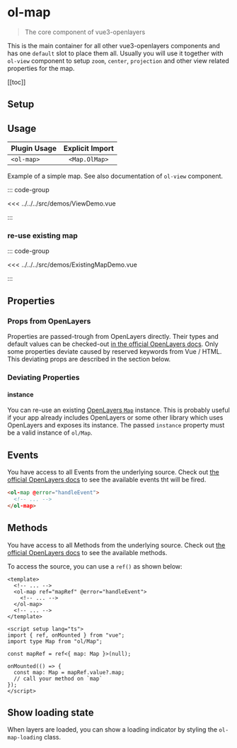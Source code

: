 # ol-map

> The core component of vue3-openlayers

This is the main container for all other vue3-openlayers components and has one `default`
slot to place them all. Usually you will use it together with `ol-view`
component to setup `zoom`, `center`, `projection` and other view related properties for the map.

[[toc]]

## Setup

<!--@include: ../map.plugin.md-->

## Usage

<script setup>
import ViewDemo from "@demos/ViewDemo.vue";
import ExistingMapDemo from "@demos/ExistingMapDemo.vue";
</script>

| Plugin Usage | Explicit Import |
| ------------ | :-------------: |
| `<ol-map>`   |  `<Map.OlMap>`  |

Example of a simple map.
See also documentation of `ol-view` component.

<ClientOnly>

<ViewDemo />
</ClientOnly>

::: code-group

<<< ../../../src/demos/ViewDemo.vue

:::

### re-use existing map

<ClientOnly>
<ExistingMapDemo />
</ClientOnly>

::: code-group

<<< ../../../src/demos/ExistingMapDemo.vue

:::

## Properties

### Props from OpenLayers

Properties are passed-trough from OpenLayers directly.
Their types and default values can be checked-out [in the official OpenLayers docs](https://openlayers.org/en/latest/apidoc/module-ol_Map-Map.html).
Only some properties deviate caused by reserved keywords from Vue / HTML.
This deviating props are described in the section below.

### Deviating Properties

#### instance

You can re-use an existing [OpenLayers `Map`](https://openlayers.org/en/latest/apidoc/module-ol_Map-Map.html) instance.
This is probably useful if your app already includes OpenLayers or some other library which uses OpenLayers and exposes its instance.
The passed `instance` property must be a valid instance of `ol/Map`.

## Events

You have access to all Events from the underlying source.
Check out [the official OpenLayers docs](https://openlayers.org/en/latest/apidoc/module-ol_Map-Map.html) to see the available events tht will be fired.

```html
<ol-map @error="handleEvent">
  <!-- ... -->
</ol-map>
```

## Methods

You have access to all Methods from the underlying source.
Check out [the official OpenLayers docs](https://openlayers.org/en/latest/apidoc/module-ol_Map-Map.html) to see the available methods.

To access the source, you can use a `ref()` as shown below:

```vue
<template>
  <!-- ... -->
  <ol-map ref="mapRef" @error="handleEvent">
    <!-- ... -->
  </ol-map>
  <!-- ... -->
</template>

<script setup lang="ts">
import { ref, onMounted } from "vue";
import type Map from "ol/Map";

const mapRef = ref<{ map: Map }>(null);

onMounted(() => {
  const map: Map = mapRef.value?.map;
  // call your method on `map`
});
</script>
```

## Show loading state

When layers are loaded, you can show a loading indicator by styling the `ol-map-loading` class.
